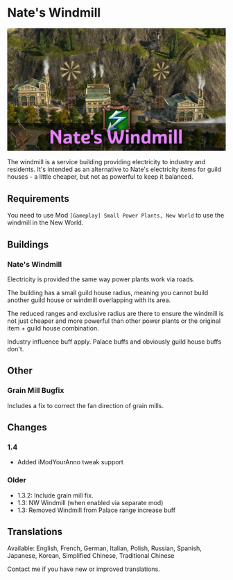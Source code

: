 # Nate's Windmill

![](./banner.jpg)

The windmill is a service building providing electricity to industry and residents.
It's intended as an alternative to Nate's electricity items for guild houses - a little cheaper, but not as powerful to keep it balanced.

## Requirements

You need to use Mod `[Gameplay] Small Power Plants, New World` to use the windmill in the New World.

## Buildings

### Nate's Windmill

Electricity is provided the same way power plants work via roads.

The building has a small guild house radius, meaning you cannot build another guild house or windmill overlapping with its area.

The reduced ranges and exclusive radius are there to ensure the windmill is not just cheaper and more powerful than other power plants or the original item + guild house combination.

Industry influence buff apply.
Palace buffs and obviously guild house buffs don't.

## Other

### Grain Mill Bugfix

Includes a fix to correct the fan direction of grain mills.

## Changes

### 1.4

- Added iModYourAnno tweak support

### Older

- 1.3.2: Include grain mill fix.
- 1.3: NW Windmill (when enabled via separate mod)
- 1.3: Removed Windmill from Palace range increase buff

## Translations

Available: English, French, German, Italian, Polish, Russian, Spanish, Japanese, Korean, Simplified Chinese, Traditional Chinese

Contact me if you have new or improved translations.

